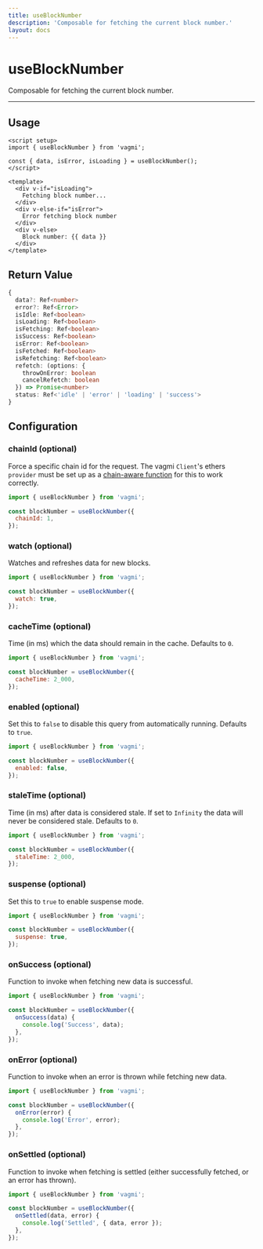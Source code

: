 ```yaml
---
title: useBlockNumber
description: 'Composable for fetching the current block number.'
layout: docs
---
```


# useBlockNumber

Composable for fetching the current block number.

---

## Usage

```vue
<script setup>
import { useBlockNumber } from 'vagmi';

const { data, isError, isLoading } = useBlockNumber();
</script>

<template>
  <div v-if="isLoading">
    Fetching block number...
  </div>
  <div v-else-if="isError">
    Error fetching block number
  </div>
  <div v-else>
    Block number: {{ data }}
  </div>
</template>
```

## Return Value

```ts
{
  data?: Ref<number>
  error?: Ref<Error>
  isIdle: Ref<boolean>
  isLoading: Ref<boolean>
  isFetching: Ref<boolean>
  isSuccess: Ref<boolean>
  isError: Ref<boolean>
  isFetched: Ref<boolean>
  isRefetching: Ref<boolean>
  refetch: (options: {
    throwOnError: boolean
    cancelRefetch: boolean
  }) => Promise<number>
  status: Ref<'idle' | 'error' | 'loading' | 'success'>
}
```

## Configuration

### chainId (optional)

Force a specific chain id for the request. The vagmi `Client`'s ethers `provider` must be set up as a [chain-aware function](https://wagmi.sh/docs/client#provider-optional) for this to work correctly.

```js
import { useBlockNumber } from 'vagmi';

const blockNumber = useBlockNumber({
  chainId: 1,
});
```

### watch (optional)

Watches and refreshes data for new blocks.

```js
import { useBlockNumber } from 'vagmi';

const blockNumber = useBlockNumber({
  watch: true,
});
```

### cacheTime (optional)

Time (in ms) which the data should remain in the cache. Defaults to `0`.

```js
import { useBlockNumber } from 'vagmi';

const blockNumber = useBlockNumber({
  cacheTime: 2_000,
});
```

### enabled (optional)

Set this to `false` to disable this query from automatically running. Defaults to `true`.

```js
import { useBlockNumber } from 'vagmi';

const blockNumber = useBlockNumber({
  enabled: false,
});
```

### staleTime (optional)

Time (in ms) after data is considered stale. If set to `Infinity` the data will never be considered stale. Defaults to `0`.

```js
import { useBlockNumber } from 'vagmi';

const blockNumber = useBlockNumber({
  staleTime: 2_000,
});
```

### suspense (optional)

Set this to `true` to enable suspense mode.

```js
import { useBlockNumber } from 'vagmi';

const blockNumber = useBlockNumber({
  suspense: true,
});
```

### onSuccess (optional)

Function to invoke when fetching new data is successful.

```js
import { useBlockNumber } from 'vagmi';

const blockNumber = useBlockNumber({
  onSuccess(data) {
    console.log('Success', data);
  },
});
```

### onError (optional)

Function to invoke when an error is thrown while fetching new data.

```js
import { useBlockNumber } from 'vagmi';

const blockNumber = useBlockNumber({
  onError(error) {
    console.log('Error', error);
  },
});
```

### onSettled (optional)

Function to invoke when fetching is settled (either successfully fetched, or an error has thrown).

```js
import { useBlockNumber } from 'vagmi';

const blockNumber = useBlockNumber({
  onSettled(data, error) {
    console.log('Settled', { data, error });
  },
});
```
